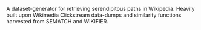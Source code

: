 A dataset-generator for retrieving serendipitous paths in Wikipedia. Heavily built upon Wikimedia Clickstream data-dumps and similarity functions harvested from SEMATCH and WIKIFIER.
